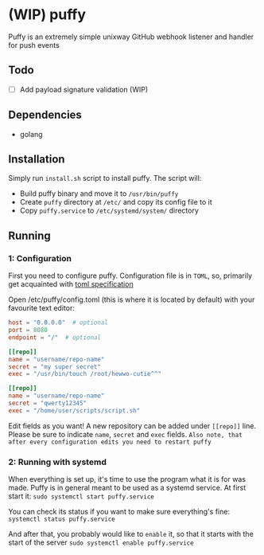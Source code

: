 # (WIP) puffy
Puffy is an extremely simple unixway GitHub webhook listener and handler for push events

## Todo
- [ ] Add payload signature validation (WIP)

## Dependencies
* golang

## Installation
Simply run `install.sh` script to install puffy. The script will:
* Build puffy binary and move it to `/usr/bin/puffy`
* Create `puffy` directory at `/etc/` and copy its config file to it
* Copy `puffy.service` to `/etc/systemd/system/` directory

## Running
### 1: Configuration
First you need to configure puffy. Configuration file is in `TOML`, so, 
primarily get acquainted with [toml specification](https://github.com/kezhuw/toml-spec)

Open /etc/puffy/config.toml (this is where it is located by default) with your favourite text editor:
```toml
host = "0.0.0.0"  # optional
port = 8080
endpoint = "/"  # optional

[[repo]]
name = "username/repo-name"
secret = "my super secret"
exec = "/usr/bin/touch /root/hewwo-cutie^^"

[[repo]]
name = "username/repo-name"
secret = "qwerty12345"
exec = "/home/user/scripts/script.sh"
```

Edit fields as you want! A new repository can be added under `[[repo]]` line.
Please be sure to indicate `name`, `secret` and `exec` fields.
`Also note, that after every configuration edits you need to restart puffy`

### 2: Running with systemd
When everything is set up, it's time to use the program what it is for was made.
Puffy is in general meant to be used as a systemd service.
At first start it:
`sudo systemctl start puffy.service`

You can check its status if you want to make sure everything's fine:
`systemctl status puffy.service`

And after that, you probably would like to `enable` it, so that it starts with the start of the server
`sudo systemctl enable puffy.service`
